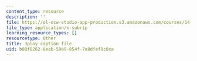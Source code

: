 ```yaml
---
content_type: resource
description: ''
file: https://ol-ocw-studio-app-production.s3.amazonaws.com/courses/14-01-principles-of-microeconomics-fall-2018/b08f82628eab59a9854f7a8dfef8c8ca_a9Uz7tXETq4.vtt
file_type: application/x-subrip
learning_resource_types: []
resourcetype: Other
title: 3play caption file
uid: b08f8262-8eab-59a9-854f-7a8dfef8c8ca
---
```

